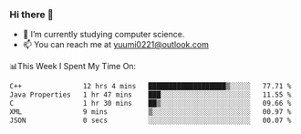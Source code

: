 ### Hi there 👋

- 📕 I’m currently studying computer science.
- 📫 You can reach me at yuumi0221@outlook.com


📊This Week I Spent My Time On:
<!--START_SECTION:waka-->

```txt
C++               12 hrs 4 mins   ███████████████████▒░░░░░   77.71 %
Java Properties   1 hr 47 mins    ███░░░░░░░░░░░░░░░░░░░░░░   11.55 %
C                 1 hr 30 mins    ██▒░░░░░░░░░░░░░░░░░░░░░░   09.66 %
XML               9 mins          ▒░░░░░░░░░░░░░░░░░░░░░░░░   00.97 %
JSON              0 secs          ░░░░░░░░░░░░░░░░░░░░░░░░░   00.07 %
```

<!--END_SECTION:waka-->

<!--
**Yuumi0221/Yuumi0221** is a ✨ _special_ ✨ repository because its `README.md` (this file) appears on your GitHub profile.

Here are some ideas to get you started:

- 🔭 I’m currently working on ...
- 🌱 I’m currently learning ...
- 👯 I’m looking to collaborate on ...
- 🤔 I’m looking for help with ...
- 💬 Ask me about ...
- 📫 How to reach me: ...
- 😄 Pronouns: ...
- ⚡ Fun fact: ...
-->
